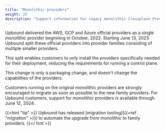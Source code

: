 ```yaml
---
title: "Monolithic providers"
weight: 20
description: "Support information for legacy monolithic Crossplane Providers"
---
```


Upbound delivered the AWS, GCP and Azure official providers as a single 
monolithic provider beginning in October, 2022. Starting June 13, 2023 
Upbound split these official providers into provider families consisting 
of multiple smaller providers. 

This split enables customers to only install the providers specifically 
needed for their deployment, reducing the requirements for running a control 
plane. 

This change is only a packaging change, and doesn't change the capabilities of the
providers.

Customers running on the original monolithic providers are strongly encouraged 
to migrate as soon as possible to the new family providers. 
For Upbound customers, support for monolithic providers is available through June 12, 2024.

{{<hint "tip" >}}
Upbound has released [migration tooling]({{<ref "migration" >}}) to automate the upgrade from monolithic to family providers.
{{</ hint >}}